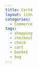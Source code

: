 ```yaml
---
title: Cart4
layout: icon
categories:
  - Commerce
tags:
  - shopping
  - checkout
  - check
  - cart
  - basket
  - bag
---
```

